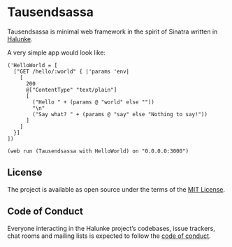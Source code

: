 # Tausendsassa

Tausendsassa is minimal web framework in the spirit of Sinatra written in [Halunke](http://halunke.jetzt/).

A very simple app would look like:

```hal
('HelloWorld = [
  ["GET /hello/:world" { |'params 'env|
    [
      200
      @["ContentType" "text/plain"]
      [
        ("Hello " + (params @ "world" else ""))
        "\n"
        ("Say what? " + (params @ "say" else "Nothing to say!"))
      ]
    ]
  }]
])

(web run (Tausendsassa with HelloWorld) on "0.0.0.0:3000")
```

## License

The project is available as open source under the terms of the [MIT
License](https://opensource.org/licenses/MIT).

## Code of Conduct

Everyone interacting in the Halunke project’s codebases, issue trackers, chat
rooms and mailing lists is expected to follow the [code of
conduct](https://github.com/moonglum/halunke/blob/master/CODE_OF_CONDUCT.md).
